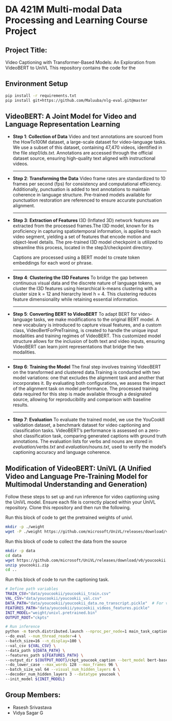 # DA 421M Multi-modal Data Processing and Learning Course Project

## Project Title:
Video Captioning with Transformer-Based Models: An Exploration from VideoBERT to UniVL
This repository contains the code for the 

## Environment Setup
```bash
pip install -r requirements.txt
pip install git+https://github.com/Maluuba/nlg-eval.git@master
```

## VideoBERT: A Joint Model for Video and Language Representation Learning
- **Step 1**: **Collection of Data**
    Video and text annotations are sourced from the HowTo100M dataset, a large-scale
    dataset for video-language tasks. We use a subset of this dataset, containing 47,470 videos,
    identified in the file _step1/ids.txt_. Annotations are accessed through the official dataset
    source, ensuring high-quality text aligned with instructional videos.
  <hr>
- **Step 2**: **Transforming the Data**
    Video frame rates are standardized to 10 frames per second (fps) for consistency and
    computational efficiency. Additionally, punctuation is added to text annotations to maintain
    coherence in language structure. Pre-trained models available for punctuation restoration are
    referenced to ensure accurate punctuation alignment.
  <hr>
- **Step 3**: **Extraction of Features**
    I3D (Inflated 3D) network features are extracted from the processed frames.The I3D model, known
    for its proficiency in capturing spatiotemporal information, is applied to each video segment,
    yielding a set of features that encode motion and object-level details. The pre-trained I3D model
    checkpoint is utilized to streamline this process, located in the step3/checkpoint directory.
  
    Captions are processed using a BERT model to create token embeddings for each word or phrase.
  <hr>
- **Step 4**: **Clustering the I3D Features**
    To bridge the gap between continuous visual data and the discrete nature of language tokens,
    we cluster the I3D features using hierarchical k-means clustering with a cluster size
    k = 12 and hierarchy level h = 4. This clustering reduces feature dimensionality while
    retaining essential information.
  <hr>
- **Step 5**: **Converting BERT to VideoBERT**
    To adapt BERT for video-language tasks, we make modifications to the original BERT model.
    A new vocabulary is introduced to capture visual features, and a custom class, VideoBertForPreTraining,
    is created to handle the unique input modalities and training regimes of VideoBERT. This customized
    model structure allows for the inclusion of both text and video inputs, ensuring VideoBERT can learn
    joint representations that bridge the two modalities.
  <hr>
- **Step 6**: **Training the Model**
    The final step involves training VideoBERT on the transformed and clustered data.Training is conducted
    with two model variations: one that excludes the alignment task and another that incorporates it. By
    evaluating both configurations, we assess the impact of the alignment task on model performance. The
    processed training data required for this step is made available through a designated source, allowing
    for reproducibility and comparison with baseline results.
  <hr>
- **Step 7**: **Evaluation**
    To evaluate the trained model, we use the YouCookII validation dataset, a benchmark dataset for video
    captioning and classification tasks. VideoBERT’s performance is assessed on a zero-shot classification
    task, comparing generated captions with ground truth annotations. The evaluation lists for verbs and
    nouns are stored in _evaluation/verbs.txt_ and _evaluation/nouns.txt_, used to verify the model’s captioning
    accuracy and language coherence.

## Modification of VideoBERT: UniVL (A Unified Video and Language Pre-Training Model for Multimodal Understanding and Generation)
Follow these steps to set up and run inference for video captioning using the UniVL model. Ensure each file 
is correctly placed within your UniVL repository. Clone this repository and then run the following.

Run this block of code to get the pretrained weights of univl.
```bash
mkdir -p ./weight
wget -P ./weight https://github.com/microsoft/UniVL/releases/download/v0/univl.pretrained.bin
```

Run this block of code to collect the data from the source
```bash
mkdir -p data
cd data
wget https://github.com/microsoft/UniVL/releases/download/v0/youcookii.zip
unzip youcookii.zip
cd ..
```

Run this block of code to run the captioning task.
```bash
# Define path variables
TRAIN_CSV="data/youcookii/youcookii_train.csv"
VAL_CSV="data/youcookii/youcookii_val.csv"
DATA_PATH="data/youcookii/youcookii_data.no_transcript.pickle"  # For video-only captioning
FEATURES_PATH="data/youcookii/youcookii_videos_features.pickle"
INIT_MODEL="weight/univl.pretrained.bin"
OUTPUT_ROOT="ckpts"

# Run inference
python -m torch.distributed.launch --nproc_per_node=1 main_task_caption.py \
--do_eval --num_thread_reader=4 \
--batch_size=16 --n_display=100 \
--val_csv ${VAL_CSV} \
--data_path ${DATA_PATH} \
--features_path ${FEATURES_PATH} \
--output_dir ${OUTPUT_ROOT}/ckpt_youcook_caption --bert_model bert-base-uncased \
--do_lower_case --max_words 128 --max_frames 96 \
--batch_size_val 64 --visual_num_hidden_layers 6 \
--decoder_num_hidden_layers 3 --datatype youcook \
--init_model ${INIT_MODEL}
```



## Group Members:
* Rasesh Srivastava
* Vidya Sagar G
